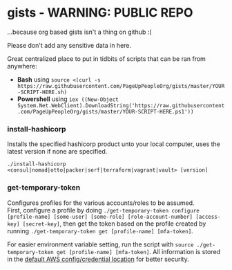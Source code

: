 # gists - WARNING: PUBLIC REPO
...because org based gists isn't a thing on github :(

Please don't add any sensitive data in here.

Great centralized place to put in tidbits of scripts that can be ran from anywhere:

* **Bash** using `source <(curl -s https://raw.githubusercontent.com/PageUpPeopleOrg/gists/master/YOUR-SCRIPT-HERE.sh)`
* **Powershell** using `iex ((New-Object System.Net.WebClient).DownloadString('https://raw.githubusercontent.com/PageUpPeopleOrg/gists/master/YOUR-SCRIPT-HERE.ps1'))`

### install-hashicorp

Installs the specified hashicorp product unto your local computer, uses the latest version if none are specified.

`./install-hashicorp <consul|nomad|otto|packer|serf|terraform|vagrant|vault> [version]`

### get-temporary-token

Configures profiles for the various accounts/roles to be assumed.  
First, configure a profile by doing `./get-temporary-token configure [profile-name] [some-user] [some-role] [role-account-number] [access-key] [secret-key]`, then get the token based on the profile created by running `./get-temporary-token get [profile-name] [mfa-token]`.

For easier environment variable setting, run the script with `source ./get-temporary-token get [profile-name] [mfa-token]`.
All information is stored in the [default AWS config/credential location](https://docs.aws.amazon.com/cli/latest/userguide/cli-config-files.html) for better security.